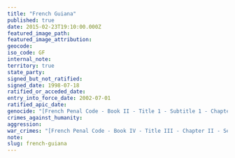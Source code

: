```yaml
---
title: "French Guiana"
published: true
date: 2015-02-23T19:10:00.000Z
featured_image_path:
featured_image_attribution:
geocode:
iso_code: GF
internal_note:
territory: true
state_party:
signed_but_not_ratified:
signed_date: 1998-07-18
ratified_or_acceded_date:
entry_into_force_date: 2002-07-01
ratified_apic_date:
genocide: "[French Penal Code - Book II - Title 1 - Subtitle 1 - Chapter 1 - Article 211-1](https://iccdb.hrlc.net/data/doc/174/keyword/46/)"
crimes_against_humanity:
aggression:
war_crimes: "[French Penal Code - Book IV - Title III - Chapter II - Section II - Article 432-4](https://iccdb.hrlc.net/data/doc/174/keyword/145/)"
note:
slug: french-guiana
---
```

